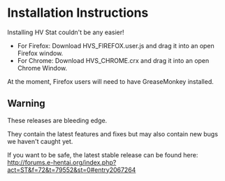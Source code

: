 Installation Instructions
=========================
Installing HV Stat couldn't be any easier!
- For Firefox: Download HVS_FIREFOX.user.js and drag it into an open Firefox window.
- For Chrome: Download HVS_CHROME.crx and drag it into an open Chrome Window.

At the moment, Firefox users will need to have GreaseMonkey installed.

Warning
-------
These releases are bleeding edge.

They contain the latest features and fixes but may also contain new bugs we haven't caught yet.

If you want to be safe, the latest stable release can be found here: http://forums.e-hentai.org/index.php?act=ST&f=72&t=79552&st=0#entry2067264